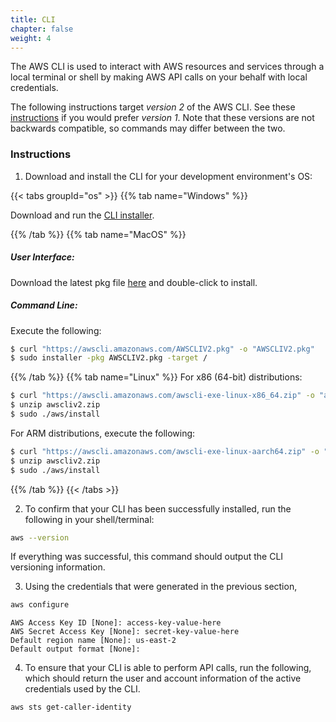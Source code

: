 ```yaml
---
title: CLI
chapter: false
weight: 4
---
```


The AWS CLI is used to interact with AWS resources and services through a local terminal or shell by making AWS API calls on your behalf with local credentials.

The following instructions target *version 2* of the AWS CLI. See these [instructions](https://docs.aws.amazon.com/cli/latest/userguide/install-cliv1.html) if you would prefer *version 1*. Note that these versions are not backwards compatible, so commands may differ between the two.

### Instructions 

1. Download and install the CLI for your development environment's OS:

{{< tabs groupId="os" >}}
{{% tab name="Windows" %}}

Download and run the [CLI installer](https://awscli.amazonaws.com/AWSCLIV2.msi).

{{% /tab %}}
{{% tab name="MacOS" %}}

##### User Interface:

Download the latest pkg file [here](https://awscli.amazonaws.com/AWSCLIV2.pkg) and double-click to
install.

##### Command Line:

Execute the following:

```sh
$ curl "https://awscli.amazonaws.com/AWSCLIV2.pkg" -o "AWSCLIV2.pkg"
$ sudo installer -pkg AWSCLIV2.pkg -target /
```

{{% /tab %}}
{{% tab name="Linux" %}}
For x86 (64-bit) distributions:
```sh
$ curl "https://awscli.amazonaws.com/awscli-exe-linux-x86_64.zip" -o "awscliv2.zip"
$ unzip awscliv2.zip
$ sudo ./aws/install
```

For ARM distributions, execute the following: 
```sh
$ curl "https://awscli.amazonaws.com/awscli-exe-linux-aarch64.zip" -o "awscliv2.zip"
$ unzip awscliv2.zip
$ sudo ./aws/install
```
{{% /tab %}}
{{< /tabs >}}

2. To confirm that your CLI has been successfully installed, run the following in your shell/terminal:
```sh
aws --version
```
If everything was successful, this command should output the CLI versioning information. 

3. Using the credentials that were generated in the previous section, 

```sh
aws configure
```
```
AWS Access Key ID [None]: access-key-value-here
AWS Secret Access Key [None]: secret-key-value-here
Default region name [None]: us-east-2
Default output format [None]:
```

4. To ensure that your CLI is able to perform API calls, run the following, which should return the user and account information of the active credentials used by the CLI.
```sh
aws sts get-caller-identity
```

